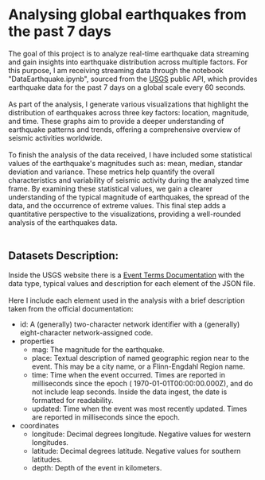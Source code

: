 # Analysing global earthquakes from the past 7 days
The goal of this project is to analyze real-time earthquake data streaming and gain insights into earthquake distribution across multiple factors. For this purpose, I am receiving streaming data through the notebook "DataEarthquake.ipynb", sourced from the [USGS](https://earthquake.usgs.gov/earthquakes/feed/v1.0/geojson.php) public API, which provides earthquake data for the past 7 days on a global scale every 60 seconds.
<br><br>
As part of the analysis, I generate various visualizations that highlight the distribution of earthquakes across three key factors: location, magnitude, and time. These graphs aim to provide a deeper understanding of earthquake patterns and trends, offering a comprehensive overview of seismic activities worldwide.
<br><br>
To finish the analysis of the data received, I have included some statistical values of the earthquake's magnitudes such as: mean, median, standar deviation and variance. These metrics help quantify the overall characteristics and variability of seismic activity during the analyzed time frame. By examining these statistical values, we gain a clearer understanding of the typical magnitude of earthquakes, the spread of the data, and the occurrence of extreme values. This final step adds a quantitative perspective to the visualizations, providing a well-rounded analysis of the earthquakes data.
<br><br>
## Datasets Description:
Inside the USGS website there is a [Event Terms Documentation](https://earthquake.usgs.gov/data/comcat/data-eventterms.php#mag) with the data type, typical values and description for each element of the JSON file.
<br><br>
Here I include each element used in the analysis with a brief description taken from the official documentation:
<br>
<ul>
  <li>id: A (generally) two-character network identifier with a (generally) eight-character network-assigned code.</li>
  <li>properties
    <ul>
        <li>mag: The magnitude for the earthquake.</li>
        <li>place: Textual description of named geographic region near to the event. This may be a city name, or a Flinn-Engdahl Region name.</li>
        <li>time: Time when the event occurred. Times are reported in milliseconds since the epoch ( 1970-01-01T00:00:00.000Z), and do not include leap seconds. Inside the data ingest, the date is formatted for readability.</li>
        <li>updated: Time when the event was most recently updated. Times are reported in milliseconds since the epoch.</li>
    </ul>
  </li>
  <li>coordinates
    <ul>
        <li>longitude: Decimal degrees longitude. Negative values for western longitudes.</li>
        <li>latitude: Decimal degrees latitude. Negative values for southern latitudes.</li>
        <li>depth: Depth of the event in kilometers.</li>
    </ul>
  </li>
</ul>
